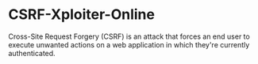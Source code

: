 # CSRF-Xploiter-Online
Cross-Site Request Forgery (CSRF) is an attack that forces an end user to execute unwanted actions on a web application in which they're currently authenticated. 
